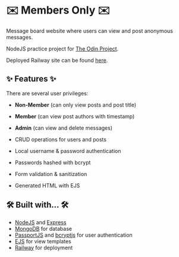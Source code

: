 # ✉️ Members Only ✉️

Message board website where users can view and post anonymous messages.

NodeJS practice project for [The Odin Project](https://www.theodinproject.com/).

Deployed Railway site can be found [here](https://odin-members-production.up.railway.app).

## ✨ Features ✨

There are several user privileges:  
- **Non-Member** (can only view posts and post title)
- **Member** (can view post authors with timestamp)
- **Admin** (can view and delete messages)

- CRUD operations for users and posts
- Local username & password authentication
- Passwords hashed with bcrypt
- Form validation & sanitization
- Generated HTML with EJS

## 🛠️ Built with... 🛠️

- [NodeJS](https://nodejs.org/en) and [Express](https://expressjs.com/)
- [MongoDB](https://www.mongodb.com/) for database
- [PassportJS](https://www.passportjs.org/) and [bcryptjs](https://www.npmjs.com/package/bcryptjs) for user authentication
- [EJS](https://ejs.co/) for view templates
- [Railway](https://railway.app/) for deployment